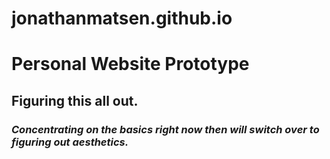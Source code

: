 # jonathanmatsen.github.io

# Personal Website Prototype

## Figuring this all out. 

### _Concentrating on the basics right now then will switch over to figuring out aesthetics._
